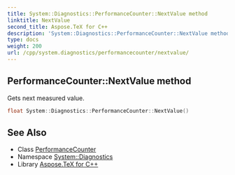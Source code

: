 ```yaml
---
title: System::Diagnostics::PerformanceCounter::NextValue method
linktitle: NextValue
second_title: Aspose.TeX for C++
description: 'System::Diagnostics::PerformanceCounter::NextValue method. Gets next measured value in C++.'
type: docs
weight: 200
url: /cpp/system.diagnostics/performancecounter/nextvalue/
---
```

## PerformanceCounter::NextValue method


Gets next measured value.

```cpp
float System::Diagnostics::PerformanceCounter::NextValue()
```

## See Also

* Class [PerformanceCounter](../)
* Namespace [System::Diagnostics](../../)
* Library [Aspose.TeX for C++](../../../)
